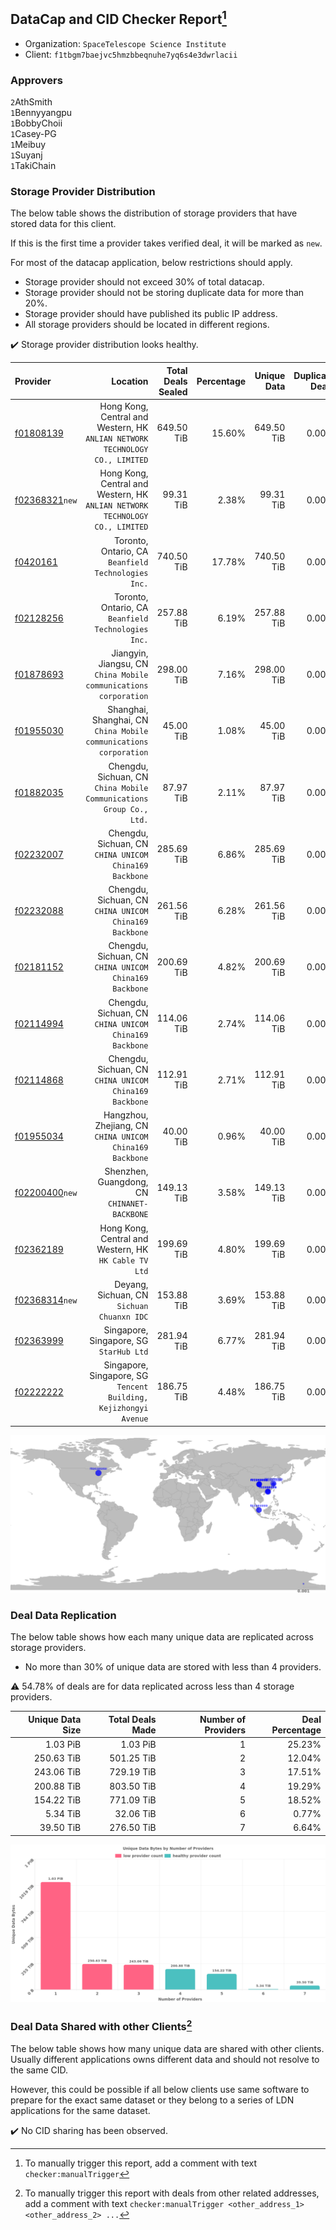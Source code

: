 ## DataCap and CID Checker Report[^1]
 - Organization: `SpaceTelescope Science Institute`
 - Client: `f1tbgm7baejvc5hmzbbeqnuhe7yq6s4e3dwrlacii`
### Approvers
`2`AthSmith<br/>`1`Bennyyangpu<br/>`1`BobbyChoii<br/>`1`Casey-PG<br/>`1`Meibuy<br/>`1`Suyanj<br/>`1`TakiChain

### Storage Provider Distribution
The below table shows the distribution of storage providers that have stored data for this client.

If this is the first time a provider takes verified deal, it will be marked as `new`.

For most of the datacap application, below restrictions should apply.
 - Storage provider should not exceed 30% of total datacap.
 - Storage provider should not be storing duplicate data for more than 20%.
 - Storage provider should have published its public IP address.
 - All storage providers should be located in different regions.

✔️ Storage provider distribution looks healthy.

| Provider                                                    |                                                                        Location | Total Deals Sealed | Percentage | Unique Data | Duplicate Deals |
| :---------------------------------------------------------- | ------------------------------------------------------------------------------: | -----------------: | ---------: | ----------: | --------------: |
| [f01808139](https://filfox.info/en/address/f01808139)       | Hong Kong, Central and Western, HK<br/>`ANLIAN NETWORK TECHNOLOGY CO., LIMITED` |         649.50 TiB |     15.60% |  649.50 TiB |           0.00% |
| [f02368321](https://filfox.info/en/address/f02368321)`new`  | Hong Kong, Central and Western, HK<br/>`ANLIAN NETWORK TECHNOLOGY CO., LIMITED` |          99.31 TiB |      2.38% |   99.31 TiB |           0.00% |
| [f0420161](https://filfox.info/en/address/f0420161)         |                          Toronto, Ontario, CA<br/>`Beanfield Technologies Inc.` |         740.50 TiB |     17.78% |  740.50 TiB |           0.00% |
| [f02128256](https://filfox.info/en/address/f02128256)       |                          Toronto, Ontario, CA<br/>`Beanfield Technologies Inc.` |         257.88 TiB |      6.19% |  257.88 TiB |           0.00% |
| [f01878693](https://filfox.info/en/address/f01878693)       |             Jiangyin, Jiangsu, CN<br/>`China Mobile communications corporation` |         298.00 TiB |      7.16% |  298.00 TiB |           0.00% |
| [f01955030](https://filfox.info/en/address/f01955030)       |            Shanghai, Shanghai, CN<br/>`China Mobile communications corporation` |          45.00 TiB |      1.08% |   45.00 TiB |           0.00% |
| [f01882035](https://filfox.info/en/address/f01882035)       |          Chengdu, Sichuan, CN<br/>`China Mobile Communications Group Co., Ltd.` |          87.97 TiB |      2.11% |   87.97 TiB |           0.00% |
| [f02232007](https://filfox.info/en/address/f02232007)       |                       Chengdu, Sichuan, CN<br/>`CHINA UNICOM China169 Backbone` |         285.69 TiB |      6.86% |  285.69 TiB |           0.00% |
| [f02232088](https://filfox.info/en/address/f02232088)       |                       Chengdu, Sichuan, CN<br/>`CHINA UNICOM China169 Backbone` |         261.56 TiB |      6.28% |  261.56 TiB |           0.00% |
| [f02181152](https://filfox.info/en/address/f02181152)       |                       Chengdu, Sichuan, CN<br/>`CHINA UNICOM China169 Backbone` |         200.69 TiB |      4.82% |  200.69 TiB |           0.00% |
| [f02114994](https://filfox.info/en/address/f02114994)       |                       Chengdu, Sichuan, CN<br/>`CHINA UNICOM China169 Backbone` |         114.06 TiB |      2.74% |  114.06 TiB |           0.00% |
| [f02114868](https://filfox.info/en/address/f02114868)       |                       Chengdu, Sichuan, CN<br/>`CHINA UNICOM China169 Backbone` |         112.91 TiB |      2.71% |  112.91 TiB |           0.00% |
| [f01955034](https://filfox.info/en/address/f01955034)       |                     Hangzhou, Zhejiang, CN<br/>`CHINA UNICOM China169 Backbone` |          40.00 TiB |      0.96% |   40.00 TiB |           0.00% |
| [f02200400](https://filfox.info/en/address/f02200400)`new`  |                                 Shenzhen, Guangdong, CN<br/>`CHINANET-BACKBONE` |         149.13 TiB |      3.58% |  149.13 TiB |           0.00% |
| [f02362189](https://filfox.info/en/address/f02362189)       |                        Hong Kong, Central and Western, HK<br/>`HK Cable TV Ltd` |         199.69 TiB |      4.80% |  199.69 TiB |           0.00% |
| [f02368314](https://filfox.info/en/address/f02368314)`new`  |                                   Deyang, Sichuan, CN<br/>`Sichuan Chuanxn IDC` |         153.88 TiB |      3.69% |  153.88 TiB |           0.00% |
| [f02363999](https://filfox.info/en/address/f02363999)       |                                      Singapore, Singapore, SG<br/>`StarHub Ltd` |         281.94 TiB |      6.77% |  281.94 TiB |           0.00% |
| [f02222222](https://filfox.info/en/address/f02222222)       |             Singapore, Singapore, SG<br/>`Tencent Building, Kejizhongyi Avenue` |         186.75 TiB |      4.48% |  186.75 TiB |           0.00% |

<img src="https://raw.githubusercontent.com/data-preservation-programs/filplus-checker-assets/main/filecoin-project/filecoin-plus-large-datasets/issues/1573/1693826031167.png"/>

### Deal Data Replication
The below table shows how each many unique data are replicated across storage providers.

- No more than 30% of unique data are stored with less than 4 providers.

⚠️ 54.78% of deals are for data replicated across less than 4 storage providers.

| Unique Data Size | Total Deals Made | Number of Providers | Deal Percentage |
| ---------------: | ---------------: | ------------------: | --------------: |
|         1.03 PiB |         1.03 PiB |                   1 |          25.23% |
|       250.63 TiB |       501.25 TiB |                   2 |          12.04% |
|       243.06 TiB |       729.19 TiB |                   3 |          17.51% |
|       200.88 TiB |       803.50 TiB |                   4 |          19.29% |
|       154.22 TiB |       771.09 TiB |                   5 |          18.52% |
|         5.34 TiB |        32.06 TiB |                   6 |           0.77% |
|        39.50 TiB |       276.50 TiB |                   7 |           6.64% |

<img src="https://raw.githubusercontent.com/data-preservation-programs/filplus-checker-assets/main/filecoin-project/filecoin-plus-large-datasets/issues/1573/1693826032001.png"/>

### Deal Data Shared with other Clients[^3]
The below table shows how many unique data are shared with other clients.
Usually different applications owns different data and should not resolve to the same CID.

However, this could be possible if all below clients use same software to prepare for the exact same dataset or they belong to a series of LDN applications for the same dataset.

✔️ No CID sharing has been observed.

[^1]: To manually trigger this report, add a comment with text `checker:manualTrigger`

[^2]: Deals from those addresses are combined into this report as they are specified with `checker:manualTrigger`

[^3]: To manually trigger this report with deals from other related addresses, add a comment with text `checker:manualTrigger <other_address_1> <other_address_2> ...`
